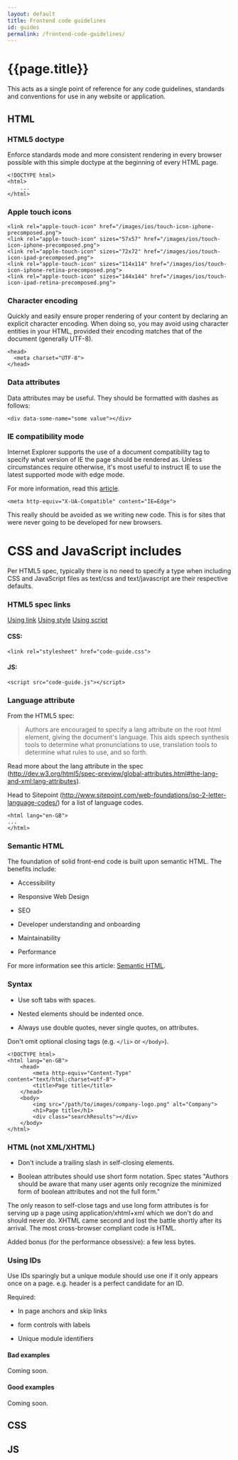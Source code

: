 ```yaml
---
layout: default
title: Frontend code guidelines
id: guides
permalink: /frontend-code-guidelines/
---
```


# {{page.title}}

This acts as a single point of reference for any code guidelines, standards and conventions for use in any website or application.

## HTML

### HTML5 doctype

Enforce standards mode and more consistent rendering in every browser possible with this simple doctype at the beginning of every HTML page.

	<!DOCTYPE html>
	<html>
		...
	</html>


### Apple touch icons

	<link rel="apple-touch-icon" href="/images/ios/touch-icon-iphone-precomposed.png">
	<link rel="apple-touch-icon" sizes="57x57" href="/images/ios/touch-icon-iphone-precomposed.png">
	<link rel="apple-touch-icon" sizes="72x72" href="/images/ios/touch-icon-ipad-precomposed.png">
	<link rel="apple-touch-icon" sizes="114x114" href="/images/ios/touch-icon-iphone-retina-precomposed.png">
	<link rel="apple-touch-icon" sizes="144x144" href="/images/ios/touch-icon-ipad-retina-precomposed.png">

### Character encoding

Quickly and easily ensure proper rendering of your content by declaring an explicit character encoding. When doing so, you may avoid using character entities in your HTML, provided their encoding matches that of the document (generally UTF-8).

	<head>
	  <meta charset="UTF-8">
	</head>

### Data attributes

Data attributes may be useful. They should be formatted with dashes as follows:

	<div data-some-name="some value"></div>

### IE compatibility mode

Internet Explorer supports the use of a document compatibility <meta> tag to specify what version of IE the page should be rendered as. Unless circumstances require otherwise, it's most useful to instruct IE to use the latest supported mode with edge mode.

For more information, read this [article](http://stackoverflow.com/questions/6771258/whats-the-difference-if-meta-http-equiv-x-ua-compatible-content-ie-edge-e).

	<meta http-equiv="X-UA-Compatible" content="IE=Edge">

This really should be avoided as we writing new code. This is for sites that were never going to be developed for new browsers.

# CSS and JavaScript includes

Per HTML5 spec, typically there is no need to specify a type when including CSS and JavaScript files as text/css and text/javascript are their respective defaults.

### HTML5 spec links

[Using link](http://www.w3.org/TR/2011/WD-html5-20110525/semantics.html#the-link-element)
[Using style](http://www.w3.org/TR/2011/WD-html5-20110525/semantics.html#the-style-element)
[Using script](http://www.w3.org/TR/2011/WD-html5-20110525/scripting-1.html#the-script-element)

#### CSS:

	<link rel="stylesheet" href="code-guide.css">

#### JS:

	<script src="code-guide.js"></script>

### Language attribute

From the HTML5 spec:

> Authors are encouraged to specify a lang attribute on the root html element, giving the document's language. This aids speech synthesis tools to determine what pronunciations to use, translation tools to determine what rules to use, and so forth.

Read more about the lang attribute in the spec (http://dev.w3.org/html5/spec-preview/global-attributes.html#the-lang-and-xml:lang-attributes).

Head to Sitepoint (http://www.sitepoint.com/web-foundations/iso-2-letter-language-codes/) for a list of language codes.

	<html lang="en-GB">
	...
	</html>

### Semantic HTML

The foundation of solid front-end code is built upon semantic HTML. The benefits include:

* Accessibility

* Responsive Web Design

* SEO

* Developer understanding and onboarding

* Maintainability

* Performance

For more information see this article: [Semantic HTML](http://adamsilver.github.io/articles/semantic-html/).

### Syntax

* Use soft tabs with spaces.

* Nested elements should be indented once.

* Always use double quotes, never single quotes, on attributes.

Don't omit optional closing tags (e.g. `</li>` or `</body>`).

	<!DOCTYPE html>
	<html lang="en-GB">
		<head>
			<meta http-equiv="Content-Type" content="text/html;charset=utf-8">
			<title>Page title</title>
		</head>
		<body>
			<img src="/path/to/images/company-logo.png" alt="Company">
			<h1>Page title</h1>
			<div class="searchResults"></div>
		</body>
	</html>

### HTML (not XML/XHTML)

* Don't include a trailing slash in self-closing elements.

* Boolean attributes should use short form notation. Spec states "Authors should be aware that many user agents only recognize the minimized form of boolean attributes and not the full form."

The only reason to self-close tags and use long form attributes is for serving up a page using application/xhtml+xml which we don't do and should never do. XHTML came second and lost the battle shortly after its arrival. The most cross-browser compliant code is HTML.

Added bonus (for the performance obsessive): a few less bytes.

### Using IDs

Use IDs sparingly but a unique module should use one if it only appears once on a page. e.g. header is a perfect candidate for an ID.

Required:

* In page anchors and skip links

* form controls with labels

* Unique module identifiers

#### Bad examples

Coming soon.

#### Good examples

Coming soon.

## CSS

## JS

